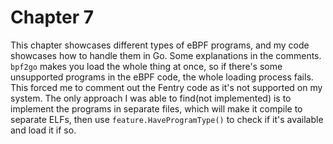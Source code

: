 # Chapter 7
This chapter showcases different types of eBPF programs, and my code showcases how to handle them in Go. Some explanations in the comments.
`bpf2go` makes you load the whole thing at once, so if there's some unsupported programs in the eBPF code, the whole loading process fails. This forced me to comment out the Fentry code as it's not supported on my system. The only approach I was able to find(not implemented) is to implement the programs in separate files, which will make it compile to separate ELFs, then use `feature.HaveProgramType()` to check if it's available and load it if so.
